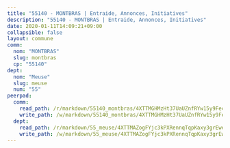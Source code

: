 ```yaml
---
title: "55140 - MONTBRAS | Entraide, Annonces, Initiatives"
description: "55140 - MONTBRAS | Entraide, Annonces, Initiatives"
date: 2020-01-11T14:09:21+09:00
collapsible: false
layout: commune
comm:
  nom: "MONTBRAS"
  slug: montbras
  cp: "55140"
dept:
  nom: "Meuse"
  slug: meuse
  num: "55"
peerpad:
  comm:
    read_path: /r/markdown/55140_montbras/4XTTMGHMzHt37UaUZnfRYw15y9FecMPz6AAZCWdny8iEvk5d3
    write_path: /w/markdown/55140_montbras/4XTTMGHMzHt37UaUZnfRYw15y9FecMPz6AAZCWdny8iEvk5d3-K3TgTmM3qR2tFUuMR15AYds9nfwrUh8p9n4zfYvQPqdaGxZmMZEs1uxTWuK9udZ8u4mT4tNU8ckceioGr7PSkCxCtjn9W8Gv6fAErinX8ZcockcTQTcCuF5KP4Lk6SsdnfJXQvYH
  dept:
    read_path: /r/markdown/55_meuse/4XTTMAZogFYjc3kPXRennqTqpKaxy3grEwemFqg29rwkrPVit
    write_path: /w/markdown/55_meuse/4XTTMAZogFYjc3kPXRennqTqpKaxy3grEwemFqg29rwkrPVit-K3TgUKFK4U3KduRmUzLc9vHoSRQG77sF2Wbs3cyWXobZcgb6TfASJcGDPror5ZZanBF6Mpjeq1Ushd16Pu9ha9F7F38qzhQqES3b79Xt7LuU1tzmWNED66pWnroExmsHxWtFur2G
---
```


